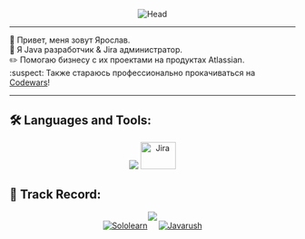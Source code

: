 
<div id="badges", align="right">
<img src="https://komarev.com/ghpvc/?username=Zazergel&style=flat-square&color=blue" alt=""/>
</div>

<p align="center"><img src='https://i.postimg.cc/8P6xBNmk/Head.png' border='0' alt='Head'/></p>

---
:wave: Привет, меня зовут Ярослав. <br>
:page_facing_up: Я Java разработчик & Jira администратор.<br>
:pencil2: Помогаю бизнесу с их проектами на продуктах Atlassian.<br>
:suspect: Также стараюсь профессионально прокачиваться на [Codewars](https://www.codewars.com/users/Zazergel)!

---

## :hammer_and_wrench: Languages and Tools:
<p align="center">
<img src="https://skillicons.dev/icons?i=java,postgres,kafka,git,idea,spring,maven,docker,postman&theme=dark"/> <img src='https://i.postimg.cc/dQX13sSt/Jira-icon-small.png' width="62" height="48" border='0' alt='Jira'/> <br> </p>

## :hocho: Track Record:
<p align="center">
<a href="https://www.codewars.com/users/Zazergel"><img src="https://www.codewars.com/users/Zazergel/badges/large"/></a> <br>
<a href="https://www.sololearn.com/profile/17851647"><img src="https://img.shields.io/badge/-Sololearn-090909?style=for-the-badge&logo=Sololearn&logoColor=ffffff" title="Sololearn" alt="Sololearn"/></a>
&nbsp;
&nbsp;
<a href="https://javarush.com/users/3077417"><img src="https://img.shields.io/badge/-JavaRush-090909?style=for-the-badge&logo=Fireship&logoColor=d77d31" title="Javarush" alt="Javarush"/>
</p>
